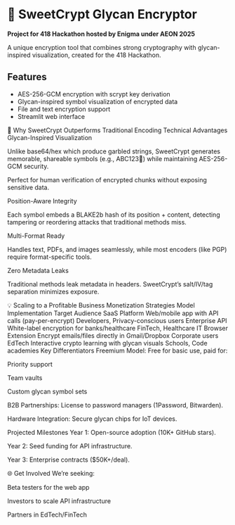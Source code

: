 # 🍬 SweetCrypt Glycan Encryptor

**Project for 418 Hackathon hosted by Enigma under AEON 2025**

A unique encryption tool that combines strong cryptography with glycan-inspired visualization, created for the 418 Hackathon.

## Features

- AES-256-GCM encryption with scrypt key derivation
- Glycan-inspired symbol visualization of encrypted data
- File and text encryption support
- Streamlit web interface

🚀 Why SweetCrypt Outperforms Traditional Encoding
Technical Advantages
Glycan-Inspired Visualization

Unlike base64/hex which produce garbled strings, SweetCrypt generates memorable, shareable symbols (e.g., ABC123🍬) while maintaining AES-256-GCM security.

Perfect for human verification of encrypted chunks without exposing sensitive data.

Position-Aware Integrity

Each symbol embeds a BLAKE2b hash of its position + content, detecting tampering or reordering attacks that traditional methods miss.

Multi-Format Ready

Handles text, PDFs, and images seamlessly, while most encoders (like PGP) require format-specific tools.

Zero Metadata Leaks

Traditional methods leak metadata in headers. SweetCrypt’s salt/IV/tag separation minimizes exposure.

💡 Scaling to a Profitable Business
Monetization Strategies
Model	Implementation	Target Audience
SaaS Platform	Web/mobile app with API calls (pay-per-encrypt)	Developers, Privacy-conscious users
Enterprise API	White-label encryption for banks/healthcare	FinTech, Healthcare IT
Browser Extension	Encrypt emails/files directly in Gmail/Dropbox	Corporate users
EdTech	Interactive crypto learning with glycan visuals	Schools, Code academies
Key Differentiators
Freemium Model: Free for basic use, paid for:

Priority support

Team vaults

Custom glycan symbol sets

B2B Partnerships: License to password managers (1Password, Bitwarden).

Hardware Integration: Secure glycan chips for IoT devices.

Projected Milestones
Year 1: Open-source adoption (10K+ GitHub stars).

Year 2: Seed funding for API infrastructure.

Year 3: Enterprise contracts ($50K+/deal).

🌐 Get Involved
We’re seeking:

Beta testers for the web app

Investors to scale API infrastructure

Partners in EdTech/FinTech
